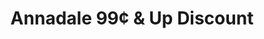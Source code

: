 ---
title: "Annadale 99¢ & Up Discount"
url: /staten-island/annadale-99c-und-up-discount/
shop: Kramladen
---